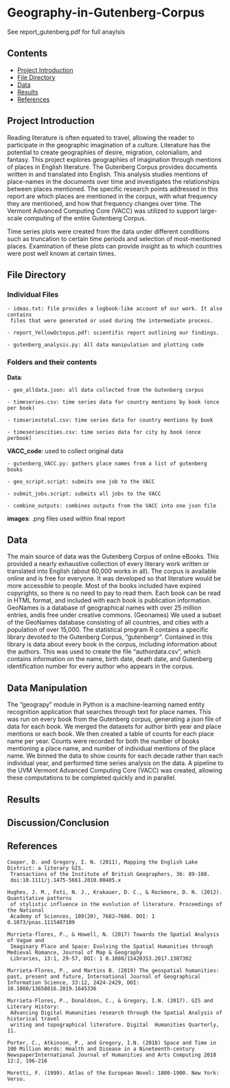 # Geography-in-Gutenberg-Corpus

See report_gutenberg.pdf for full anaylsis

## Contents

- [Project Introduction](#project-introduction)
- [File Directory](#file-directory)
- [Data](#data)
- [Results](#results)
- [References](#references)
## Project Introduction

Reading literature is often equated to travel, allowing the reader to participate in the
geographic imagination of a culture. Literature has the potential to create geographies of desire, migration, colonialism, and fantasy. This project explores geographies of imagination through mentions of places in English literature. The Gutenberg Corpus provides documents written in and translated into English. This analysis studies mentions of place-names in the documents over time and investigates the relationships between places mentioned. The specific research points addressed in this report are which places are mentioned in the corpus, with what frequency they are mentioned, and how that frequency changes over time. The Vermont Advanced Computing Core (VACC) was utilized to support large-scale computing of the entire Gutenberg Corpus.

Time series plots were created from the data under different conditions such as truncation to certain time periods and selection of most-mentioned places. Examination of these plots can provide insight as to which countries were post well known at certain times.

## File Directory
### **Individual Files**

    - ideas.txt: file provides a logbook-like account of our work. It also contains 
     files that were generated or used during the intermediate process.

    - report_YellowOctopus.pdf: scientific report outlining our findings. 

    - gutenberg_analysis.py: All data manipulation and plotting code

### **Folders and their contents**
 
**Data**: 

    - geo_alldata.json: all data collected from the Gutenberg corpus 

    - timeseries.csv: time series data for country mentions by book (once per book)

    - timseriestotal.csv: time series data for country mentions by book 

    - timeseriescities.csv: time series data for city by book (once perbook)

**VACC_code**:   used to collect original data

    - gutenberg_VACC.py: gathers place names from a list of gutenberg books
 
    - geo_script.script: submits one job to the VACC

    - submit_jobs.script: submits all jobs to the VACC

    - combine_outputs: combines outputs from the VACC into one json file
    
**images**: .png files used within final report

## Data
The main source of data was the Gutenberg Corpus of online eBooks. This provided a nearly exhaustive collection of every literary work written or translated into English (about 60,000 works in all). The corpus is available online and is free for everyone. It was developed so that literature would be more accessible to people. Most of the books included have expired copyrights, so there is no need to pay to read them. Each book can be read in HTML format, and included with each book is publication information.
GeoNames is a database of geographical names with over 25 million entries, andis free under creative commons. (Geonames) We used a subset of the GeoNames database
consisting of all countries, and cities with a population of over 15,000.
The statistical program R contains a specific library devoted to the Gutenberg Corpus, “gutenbergr”. Contained in this library is data about every book in the corpus, including information about the authors. This was used to create the file “authordata.csv”, which contains information on the name, birth date, death date, and Gutenberg identification number for every author who appears in the corpus.

## Data Manipulation
The “geograpy” module in Python is a machine-learning named entity recognition application that searches through text for place names. This was run on every book from the Gutenberg corpus, generating a json file of data for each book. We merged the datasets for author birth year and place mentions or each book. We then created a table of counts for each place name per year. Counts were recorded for both the
number of books mentioning a place name, and number of individual mentions of the place name. We binned the data to show counts for each decade rather than each individual year, and performed time series analysis on the data.
A pipeline to the UVM Vermont Advanced Computing Core (VACC) was created, allowing these computations to be completed quickly and in parallel.


## Results

## Discussion/Conclusion

## References

    Cooper, D. and Gregory, I. N. (2011), Mapping the English Lake District: a literary GIS. 
     Transactions of the Institute of British Geographers, 36: 89-108.
     doi:10.1111/j.1475-5661.2010.00405.x

    Hughes, J. M., Foti, N. J., Krakauer, D. C., & Rockmore, D. N. (2012). Quantitative patterns 
     of stylistic influence in the evolution of literature. Proceedings of the National
     Academy of Sciences, 109(20), 7682–7686. DOI: 1 0.1073/pnas.1115407109

    Murrieta-flores, P., & Howell, N. (2017) Towards the Spatial Analysis of Vague and
     Imaginary Place and Space: Evolving the Spatial Humanities through Medieval Romance, Journal of Map & Geography
     Libraries, 13:1, 29-57, DOI: 1 0.1080/15420353.2017.1307302

    Murrieta-Flores, P., and Martins B. (2019) The geospatial humanities: past, present and future, International Journal of Geographical            Information Science, 33:12, 2424-2429, DOI: 10.1080/13658816.2019.1645336

    Murrieta-Flores, P., Donaldson, C., & Gregory, I.N. (2017). GIS and Literary History:
     Advancing Digital Humanities research through the Spatial Analysis of historical travel 
     writing and topographical literature. Digital  Humanities Quarterly, 11.

    Porter, C., Atkinson, P., and Gregory, I.N. (2018) Space and Time in 100 Million Words: Health and Disease in a Nineteenth-century                NewspaperInternational Journal of Humanities and Arts Computing 2018 12:2, 196-216

    Moretti, F. (1999). Atlas of the European Novel: 1800-1900. New York: Verso.
